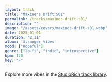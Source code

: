 ```yaml
---
layout: track
title: "Maxine's Drift S01"
permalink: /tracks/maxines-drift-s01/
description: ""
image: "/assets/covers/maxines-drift-s01.webp"
date: 2025-01-01
duration: "2:11"
album: "Stranger Vibes"
mood: ["Hopeful"]
genre: ["lo-fi", "indie", "introspective"]
bpm: 120
key: "F"
---
```


Explore more vibes in the [StudioRich track library](/tracks/).
